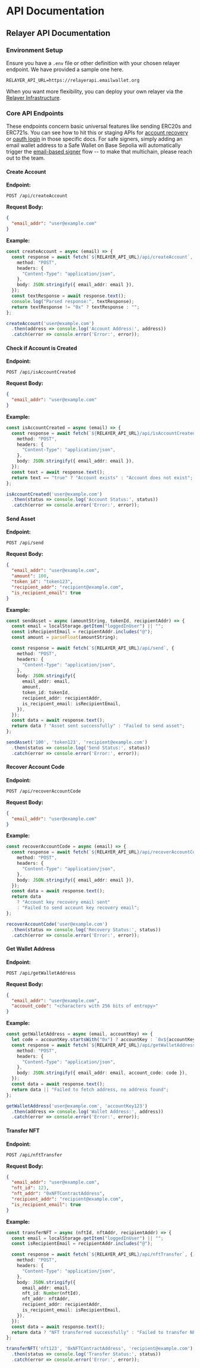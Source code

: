 # API Documentation

## Relayer API Documentation

### Environment Setup

Ensure you have a `.env` file or other definition with your chosen relayer endpoint. We have provided a sample one here.

```
RELAYER_API_URL=https://relayerapi.emailwallet.org
```

When you want more flexibility, you can deploy your own relayer via the [Relayer Infrastructure](relayer-infrastructure.md).

### Core API Endpoints

These endpoints concern basic universal features like sending ERC20s and ERC721s. You can see how to hit this or staging APIs for [account recovery](../account-recovery/relayer-api.md) or [oauth login](../login-with-zk-email-oauth-api.md) in those specific docs. For safe signers, simply adding an email wallet address to a Safe Wallet on Base Sepolia will automatically trigger the [email-based signer](https://prove.email/docs/2fa) flow -- to make that multichain, please reach out to the team.

#### Create Account

**Endpoint:**

```
POST /api/createAccount
```

**Request Body:**

```json
{
  "email_addr": "user@example.com"
}
```

**Example:**

```typescript
const createAccount = async (email) => {
  const response = await fetch(`${RELAYER_API_URL}/api/createAccount`, {
    method: "POST",
    headers: {
      "Content-Type": "application/json",
    },
    body: JSON.stringify({ email_addr: email }),
  });
  const textResponse = await response.text();
  console.log("Parsed response:", textResponse);
  return textResponse != "0x" ? textResponse : "";
};

createAccount('user@example.com')
  .then(address => console.log('Account Address:', address))
  .catch(error => console.error('Error:', error));
```

#### Check if Account is Created

**Endpoint:**

```
POST /api/isAccountCreated
```

**Request Body:**

```json
{
  "email_addr": "user@example.com"
}
```

**Example:**

```typescript
const isAccountCreated = async (email) => {
  const response = await fetch(`${RELAYER_API_URL}/api/isAccountCreated`, {
    method: "POST",
    headers: {
      "Content-Type": "application/json",
    },
    body: JSON.stringify({ email_addr: email }),
  });
  const text = await response.text();
  return text == "true" ? "Account exists" : "Account does not exist";
};

isAccountCreated('user@example.com')
  .then(status => console.log('Account Status:', status))
  .catch(error => console.error('Error:', error));
```

#### Send Asset

**Endpoint:**

```
POST /api/send
```

**Request Body:**

```json
{
  "email_addr": "user@example.com",
  "amount": 100,
  "token_id": "token123",
  "recipient_addr": "recipient@example.com",
  "is_recipient_email": true
}
```

**Example:**

```typescript
const sendAsset = async (amountString, tokenId, recipientAddr) => {
  const email = localStorage.getItem("loggedInUser") || "";
  const isRecipientEmail = recipientAddr.includes("@");
  const amount = parseFloat(amountString);

  const response = await fetch(`${RELAYER_API_URL}/api/send`, {
    method: "POST",
    headers: {
      "Content-Type": "application/json",
    },
    body: JSON.stringify({
      email_addr: email,
      amount,
      token_id: tokenId,
      recipient_addr: recipientAddr,
      is_recipient_email: isRecipientEmail,
    }),
  });
  const data = await response.text();
  return data ? "Asset sent successfully" : "Failed to send asset";
};

sendAsset('100', 'token123', 'recipient@example.com')
  .then(status => console.log('Send Status:', status))
  .catch(error => console.error('Error:', error));
```

#### Recover Account Code

**Endpoint:**

```
POST /api/recoverAccountCode
```

**Request Body:**

```json
{
  "email_addr": "user@example.com"
}
```

**Example:**

```typescript
const recoverAccountCode = async (email) => {
  const response = await fetch(`${RELAYER_API_URL}/api/recoverAccountCode`, {
    method: "POST",
    headers: {
      "Content-Type": "application/json",
    },
    body: JSON.stringify({ email_addr: email }),
  });
  const data = await response.text();
  return data
    ? "Account key recovery email sent"
    : "Failed to send account key recovery email";
};

recoverAccountCode('user@example.com')
  .then(status => console.log('Recovery Status:', status))
  .catch(error => console.error('Error:', error));
```

#### Get Wallet Address

**Endpoint:**

```
POST /api/getWalletAddress
```

**Request Body:**

```json
{
  "email_addr": "user@example.com",
  "account_code": "<characters with 256 bits of entropy>"
}
```

**Example:**

```typescript
const getWalletAddress = async (email, accountKey) => {
  let code = accountKey.startsWith("0x") ? accountKey : `0x${accountKey}`;
  const response = await fetch(`${RELAYER_API_URL}/api/getWalletAddress`, {
    method: "POST",
    headers: {
      "Content-Type": "application/json",
    },
    body: JSON.stringify({ email_addr: email, account_code: code }),
  });
  const data = await response.text();
  return data || "Failed to fetch address, no address found";
};

getWalletAddress('user@example.com', 'accountKey123')
  .then(address => console.log('Wallet Address:', address))
  .catch(error => console.error('Error:', error));
```

#### Transfer NFT

**Endpoint:**

```
POST /api/nftTransfer
```

**Request Body:**

```json
{
  "email_addr": "user@example.com",
  "nft_id": 123,
  "nft_addr": "0xNFTContractAddress",
  "recipient_addr": "recipient@example.com",
  "is_recipient_email": true
}
```

**Example:**

```typescript
const transferNFT = async (nftId, nftAddr, recipientAddr) => {
  const email = localStorage.getItem("loggedInUser") || "";
  const isRecipientEmail = recipientAddr.includes("@");

  const response = await fetch(`${RELAYER_API_URL}/api/nftTransfer`, {
    method: "POST",
    headers: {
      "Content-Type": "application/json",
    },
    body: JSON.stringify({
      email_addr: email,
      nft_id: Number(nftId),
      nft_addr: nftAddr,
      recipient_addr: recipientAddr,
      is_recipient_email: isRecipientEmail,
    }),
  });
  const data = await response.text();
  return data ? "NFT transferred successfully" : "Failed to transfer NFT";
};

transferNFT('nft123', '0xNFTContractAddress', 'recipient@example.com')
  .then(status => console.log('Transfer Status:', status))
  .catch(error => console.error('Error:', error));
```
